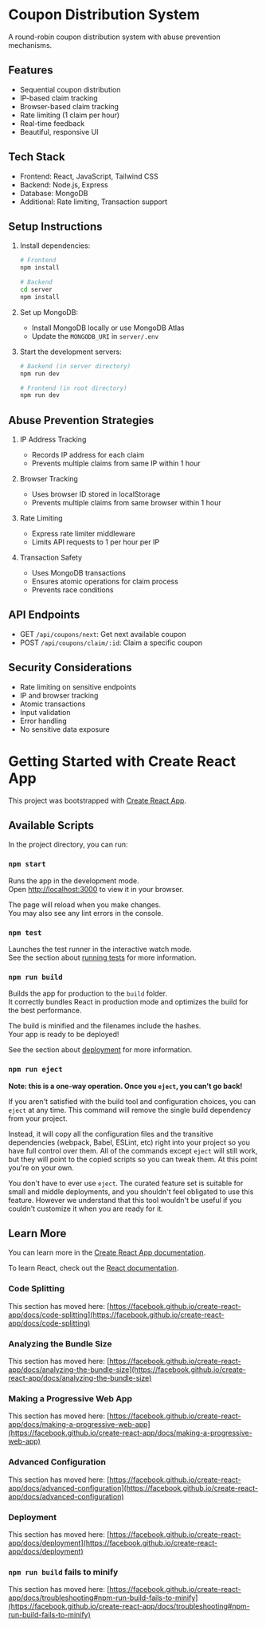 # Coupon Distribution System

A round-robin coupon distribution system with abuse prevention mechanisms.

## Features

- Sequential coupon distribution
- IP-based claim tracking
- Browser-based claim tracking
- Rate limiting (1 claim per hour)
- Real-time feedback
- Beautiful, responsive UI

## Tech Stack

- Frontend: React, JavaScript, Tailwind CSS
- Backend: Node.js, Express
- Database: MongoDB
- Additional: Rate limiting, Transaction support

## Setup Instructions

1. Install dependencies:

   ```bash
   # Frontend
   npm install

   # Backend
   cd server
   npm install
   ```

2. Set up MongoDB:

   - Install MongoDB locally or use MongoDB Atlas
   - Update the `MONGODB_URI` in `server/.env`

3. Start the development servers:

   ```bash
   # Backend (in server directory)
   npm run dev

   # Frontend (in root directory)
   npm run dev
   ```

## Abuse Prevention Strategies

1. IP Address Tracking

   - Records IP address for each claim
   - Prevents multiple claims from same IP within 1 hour

2. Browser Tracking

   - Uses browser ID stored in localStorage
   - Prevents multiple claims from same browser within 1 hour

3. Rate Limiting

   - Express rate limiter middleware
   - Limits API requests to 1 per hour per IP

4. Transaction Safety
   - Uses MongoDB transactions
   - Ensures atomic operations for claim process
   - Prevents race conditions

## API Endpoints

- GET `/api/coupons/next`: Get next available coupon
- POST `/api/coupons/claim/:id`: Claim a specific coupon

## Security Considerations

- Rate limiting on sensitive endpoints
- IP and browser tracking
- Atomic transactions
- Input validation
- Error handling
- No sensitive data exposure

# Getting Started with Create React App

This project was bootstrapped with [Create React App](https://github.com/facebook/create-react-app).

## Available Scripts

In the project directory, you can run:

### `npm start`

Runs the app in the development mode.\
Open [http://localhost:3000](http://localhost:3000) to view it in your browser.

The page will reload when you make changes.\
You may also see any lint errors in the console.

### `npm test`

Launches the test runner in the interactive watch mode.\
See the section about [running tests](https://facebook.github.io/create-react-app/docs/running-tests) for more information.

### `npm run build`

Builds the app for production to the `build` folder.\
It correctly bundles React in production mode and optimizes the build for the best performance.

The build is minified and the filenames include the hashes.\
Your app is ready to be deployed!

See the section about [deployment](https://facebook.github.io/create-react-app/docs/deployment) for more information.

### `npm run eject`

**Note: this is a one-way operation. Once you `eject`, you can't go back!**

If you aren't satisfied with the build tool and configuration choices, you can `eject` at any time. This command will remove the single build dependency from your project.

Instead, it will copy all the configuration files and the transitive dependencies (webpack, Babel, ESLint, etc) right into your project so you have full control over them. All of the commands except `eject` will still work, but they will point to the copied scripts so you can tweak them. At this point you're on your own.

You don't have to ever use `eject`. The curated feature set is suitable for small and middle deployments, and you shouldn't feel obligated to use this feature. However we understand that this tool wouldn't be useful if you couldn't customize it when you are ready for it.

## Learn More

You can learn more in the [Create React App documentation](https://facebook.github.io/create-react-app/docs/getting-started).

To learn React, check out the [React documentation](https://reactjs.org/).

### Code Splitting

This section has moved here: [https://facebook.github.io/create-react-app/docs/code-splitting](https://facebook.github.io/create-react-app/docs/code-splitting)

### Analyzing the Bundle Size

This section has moved here: [https://facebook.github.io/create-react-app/docs/analyzing-the-bundle-size](https://facebook.github.io/create-react-app/docs/analyzing-the-bundle-size)

### Making a Progressive Web App

This section has moved here: [https://facebook.github.io/create-react-app/docs/making-a-progressive-web-app](https://facebook.github.io/create-react-app/docs/making-a-progressive-web-app)

### Advanced Configuration

This section has moved here: [https://facebook.github.io/create-react-app/docs/advanced-configuration](https://facebook.github.io/create-react-app/docs/advanced-configuration)

### Deployment

This section has moved here: [https://facebook.github.io/create-react-app/docs/deployment](https://facebook.github.io/create-react-app/docs/deployment)

### `npm run build` fails to minify

This section has moved here: [https://facebook.github.io/create-react-app/docs/troubleshooting#npm-run-build-fails-to-minify](https://facebook.github.io/create-react-app/docs/troubleshooting#npm-run-build-fails-to-minify)
